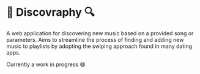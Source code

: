 # :musical_note: Discovraphy :mag:
A web application for discovering new music based on a provided song or parameters. Aims to streamline the process of finding and adding new music to playlists by adopting the swiping approach found in many dating apps.

Currently a work in progress :smile: